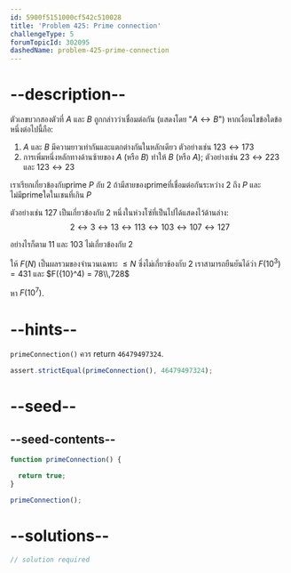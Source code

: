```yaml
---
id: 5900f5151000cf542c510028
title: 'Problem 425: Prime connection'
challengeType: 5
forumTopicId: 302095
dashedName: problem-425-prime-connection
---
```


# --description--

ตัวเลขบวกสองตัวที่ $A$ และ $B$ ถูกกล่าวว่าเชื่อมต่อกัน (แสดงโดย "$A ↔ B$") หากเงื่อนไขข้อใดข้อหนึ่งต่อไปนี้ถือ:

1. $A$ และ $B$ มีความยาวเท่ากันและแตกต่างกันในหลักเดียว ตัวอย่างเช่น $123 ↔ 173$
2. การเพิ่มหนึ่งหลักทางด้านซ้ายของ $A$ (หรือ $B$) ทำให้ $B$ (หรือ $A$); ตัวอย่างเช่น $23 ↔ 223$ และ $123 ↔ 23$

เราเรียกเกี่ยวข้องกับprime $P$ กับ 2 ถ้ามีสายของprimeที่เชื่อมต่อกันระหว่าง 2 ถึง $P$ และไม่มีprimeใดในเชนที่เกิน $P$

ตัวอย่างเช่น 127 เป็นเกี่ยวข้องกับ 2 หนึ่งในห่วงโซ่ที่เป็นไปได้แสดงไว้ด้านล่าง:
$$2 ↔ 3 ↔ 13 ↔ 113 ↔ 103 ↔ 107 ↔ 127$$

อย่างไรก็ตาม 11 และ 103 ไม่เกี่ยวข้องกับ 2

ให้ $F(N)$ เป็นผลรวมของจำนวนเฉพาะ $≤ N$ ซึ่งไม่เกี่ยวข้องกับ 2 เราสามารถยืนยันได้ว่า $F({10}^3) = 431$ และ $F({10}^4) = 78\\,728$

หา $F({10}^7)$.

# --hints--

`primeConnection()` ควร return `46479497324`.

```js
assert.strictEqual(primeConnection(), 46479497324);
```

# --seed--

## --seed-contents--

```js
function primeConnection() {

  return true;
}

primeConnection();
```

# --solutions--

```js
// solution required
```
